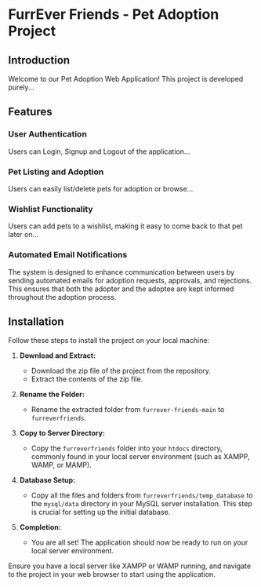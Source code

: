 # FurrEver Friends - Pet Adoption Project

## Introduction

Welcome to our Pet Adoption Web Application! This project is developed purely...

## Features

### User Authentication

Users can Login, Signup and Logout of the application...

### Pet Listing and Adoption

Users can easily list/delete pets for adoption or browse...

### Wishlist Functionality

Users can add pets to a wishlist, making it easy to come back to that pet later on...

### Automated Email Notifications

The system is designed to enhance communication between users by sending automated emails for adoption requests, approvals, and rejections. This ensures that both the adopter and the adoptee are kept informed throughout the adoption process.

## 

## Installation

Follow these steps to install the project on your local machine:

1. **Download and Extract:**
   - Download the zip file of the project from the repository.
   - Extract the contents of the zip file.

2. **Rename the Folder:**
   - Rename the extracted folder from `furrever-friends-main` to `furreverfriends`.

3. **Copy to Server Directory:**
   - Copy the `furreverfriends` folder into your `htdocs` directory, commonly found in your local server environment (such as XAMPP, WAMP, or MAMP).

4. **Database Setup:**
   - Copy all the files and folders from `furreverfriends/temp_database` to the `mysql/data` directory in your MySQL server installation. This step is crucial for setting up the initial database.

5. **Completion:**
   - You are all set! The application should now be ready to run on your local server environment.

Ensure you have a local server like XAMPP or WAMP running, and navigate to the project in your web browser to start using the application.
